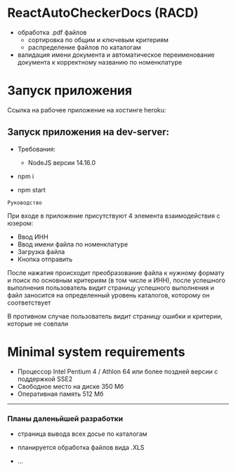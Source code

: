 # ReactAutoCheckerDocs (RACD)

- обработка .pdf файлов
  - сортировка по общим и ключевым критериям
  - распределение файлов по каталогам
- валидация имени документа и автоматическое переименование документа к корректному названию по номенклатуре

# Запуск приложения

Ссылка на рабочее приложение на хостинге heroku:
<!--   - Link TODO -->

## Запуск приложения на dev-server:

- Требования: 
  - NodeJS версии 14.16.0

- npm i
- npm start

`Руководство`

При входе в приложение присутствуют 4 элемента взаимодействия с юзером:
- Ввод ИНН
- Ввод имени файла по номенклатуре
- Загрузка файла
- Кнопка отправить

После нажатия происходит преобразование файла к нужному формату и поиск по основным критериям (в том числе и ИНН), после успешного выполнения пользователь видит страницу успешного выполнения и файл заносится на определенный уровень каталогов, которому он соответствует

В противном случае пользователь видит страницу ошибки и критерии, которые не совпали

# Minimal system requirements
- Процессор	Intel Pentium 4 / Athlon 64 или более поздней версии с поддержкой SSE2
- Свободное место на диске	350 Мб
- Оперативная память	512 Mб

----
### Планы даленьйшей разработки

- страница вывода всех досье по каталогам

- планируется обработка файлов вида .XLS
- ...
